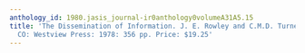 ```yaml
---
anthology_id: 1980.jasis_journal-ir0anthology0volumeA31A5.15
title: 'The Dissemination of Information. J. E. Rowley and C.M.D. Turner. Boulder,
  CO: Westview Press: 1978: 356 pp. Price: $19.25'
---
```

